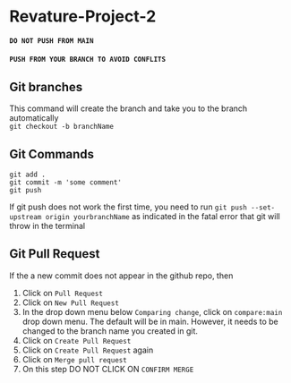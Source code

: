 # Revature-Project-2
#### `DO NOT PUSH FROM MAIN`
#### `PUSH FROM YOUR BRANCH TO AVOID CONFLITS`

## Git branches
This command will create the branch and take you to the branch automatically </br>
`git checkout -b branchName`

## Git Commands
`git add .` </br>
`git commit -m 'some comment'` </br>
`git push` </br>

If git push does not work the first time, you need to run `git push --set-upstream origin yourbranchName` as indicated in the fatal error that git will throw in the terminal </br>


## Git Pull Request

If the a new commit does not appear in the github repo, then </br>
1. Click on `Pull Request` </br>
2. Click on `New Pull Request` </br>
3. In the drop down menu below `Comparing change`, click on `compare:main` drop down menu. The default will be in main. However, it needs to be changed to the branch name you created in git. </br>
4. Click on `Create Pull Request` </br>
5. Click on `Create Pull Request` again </br>
6. Click on `Merge pull request` </br>
7. On this step DO NOT CLICK ON `CONFIRM MERGE` </br>
